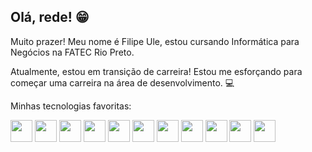 ## Olá, rede! :grin:

Muito prazer! Meu nome é Filipe Ule, estou cursando Informática para Negócios na FATEC Rio Preto. 

Atualmente, estou em transição de carreira! Estou me esforçando para começar uma carreira na área de desenvolvimento. :computer:

Minhas tecnologias favoritas:

<img src="https://cdn.jsdelivr.net/gh/devicons/devicon/icons/ubuntu/ubuntu-plain.svg" width="35"/> <img src="https://cdn.jsdelivr.net/gh/devicons/devicon/icons/html5/html5-original.svg" width="35"/> <img src="https://cdn.jsdelivr.net/gh/devicons/devicon/icons/css3/css3-original.svg" width="35"/> <img src="https://cdn.jsdelivr.net/gh/devicons/devicon/icons/javascript/javascript-original.svg" width="35"/> <img src="https://cdn.jsdelivr.net/gh/devicons/devicon/icons/nodejs/nodejs-original.svg" width="35"/> <img src="https://cdn.jsdelivr.net/gh/devicons/devicon/icons/express/express-original.svg" width="35"/> <img src="https://cdn.jsdelivr.net/gh/devicons/devicon/icons/mongodb/mongodb-original.svg" width="35"/> <img src="https://cdn.jsdelivr.net/gh/devicons/devicon/icons/react/react-original.svg" width="35"/> <img src="https://cdn.jsdelivr.net/gh/devicons/devicon/icons/tailwindcss/tailwindcss-plain.svg" width="35"/> <img src="https://cdn.jsdelivr.net/gh/devicons/devicon/icons/csharp/csharp-original.svg" width="35"/> <img src="https://cdn.jsdelivr.net/gh/devicons/devicon/icons/microsoftsqlserver/microsoftsqlserver-plain.svg" width="35"/>
